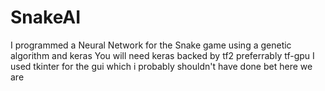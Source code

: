 # SnakeAI
I programmed a Neural Network for the Snake game using a genetic algorithm and keras
You will need keras backed by tf2 preferrably tf-gpu
I used tkinter for the gui which i probably shouldn't have done bet here we are
